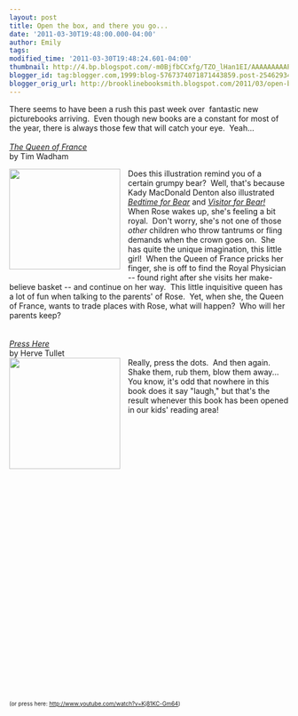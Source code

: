 ```yaml
---
layout: post
title: Open the box, and there you go...
date: '2011-03-30T19:48:00.000-04:00'
author: Emily
tags: 
modified_time: '2011-03-30T19:48:24.601-04:00'
thumbnail: http://4.bp.blogspot.com/-m0BjfbCCxfg/TZO_lHan1EI/AAAAAAAAAPM/vfFyS1fwqWw/s72-c/queen-of-france.jpg
blogger_id: tag:blogger.com,1999:blog-5767374071871443859.post-2546293433605582191
blogger_orig_url: http://brooklinebooksmith.blogspot.com/2011/03/open-box-and-there-you-go.html
---
```


There seems to have been a rush this past week over&nbsp; fantastic new picturebooks arriving.&nbsp; Even though new books are a constant for most of the year, there is always those few that will catch your eye.&nbsp; Yeah...<br /><br /><em><a href="http://www.brooklinebooksmith-shop.com/book/9780763641023">The Queen of France</a></em><br />by Tim Wadham<br /><div class="separator" style="clear: both; text-align: center;"><a href="http://4.bp.blogspot.com/-m0BjfbCCxfg/TZO_lHan1EI/AAAAAAAAAPM/vfFyS1fwqWw/s1600/queen-of-france.jpg" imageanchor="1" style="clear: left; cssfloat: left; float: left; margin-bottom: 1em; margin-right: 1em;"><img border="0" height="181" r6="true" src="http://4.bp.blogspot.com/-m0BjfbCCxfg/TZO_lHan1EI/AAAAAAAAAPM/vfFyS1fwqWw/s200/queen-of-france.jpg" width="200" /></a></div>Does this illustration remind you of a certain grumpy bear?&nbsp; Well, that's because Kady MacDonald Denton also illustrated <em><a href="http://www.brooklinebooksmith-shop.com/book/9780763641016">Bedtime for Bear</a></em> and <em><a href="http://www.brooklinebooksmith-shop.com/book/9780763628079">Visitor for Bear!</a></em>&nbsp; When Rose wakes up, she's feeling a bit royal.&nbsp; Don't worry, she's not one of those <em>other</em> children who throw tantrums or fling demands when the crown goes on.&nbsp; She has quite the unique imagination, this little girl!&nbsp; When the Queen of France pricks her finger, she is off to find the Royal Physician -- found right after she visits her make-believe basket&nbsp;-- and continue on her way.&nbsp; This little inquisitive queen has a lot of fun when talking to the parents' of Rose.&nbsp; Yet, when she, the Queen of France, wants to&nbsp;trade places with Rose, what will happen?&nbsp; Who will her parents keep?<br /><br /><br /><em><a href="http://www.brooklinebooksmith-shop.com/book/9780811879545">Press Here </a></em><br />by Herve Tullet<br /><div class="separator" style="clear: both; text-align: center;"><a href="http://2.bp.blogspot.com/-Mmb1l4fP4BU/TZO_qvjlsiI/AAAAAAAAAPQ/wgD9XHSerfA/s1600/41G-L%252BC0I3L__SL500_AA300_.jpg" imageanchor="1" style="clear: left; cssfloat: left; float: left; margin-bottom: 1em; margin-right: 1em;"><img border="0" height="200" r6="true" src="http://2.bp.blogspot.com/-Mmb1l4fP4BU/TZO_qvjlsiI/AAAAAAAAAPQ/wgD9XHSerfA/s200/41G-L%252BC0I3L__SL500_AA300_.jpg" width="200" /></a></div>Really, press the dots.&nbsp; And then again.&nbsp; Shake them, rub them, blow them away...&nbsp; You know, it's odd that nowhere in this book does it say "laugh," but that's the result whenever this book has been opened in our kids' reading area!<br /><br /><br /><span style="font-size: x-small;"><object style="height: 390px; width: 640px;"><param name="movie" value="http://www.youtube.com/v/Kj81KC-Gm64?version=3"><param name="allowFullScreen" value="true"><param name="allowScriptAccess" value="always"><embed src="http://www.youtube.com/v/Kj81KC-Gm64?version=3" type="application/x-shockwave-flash" allowfullscreen="true" allowScriptAccess="always" width="640" height="390"></object><br /><br />(or press here: <a href="http://www.youtube.com/watch?v=Kj81KC-Gm64">http://www.youtube.com/watch?v=Kj81KC-Gm64</a>)</span>